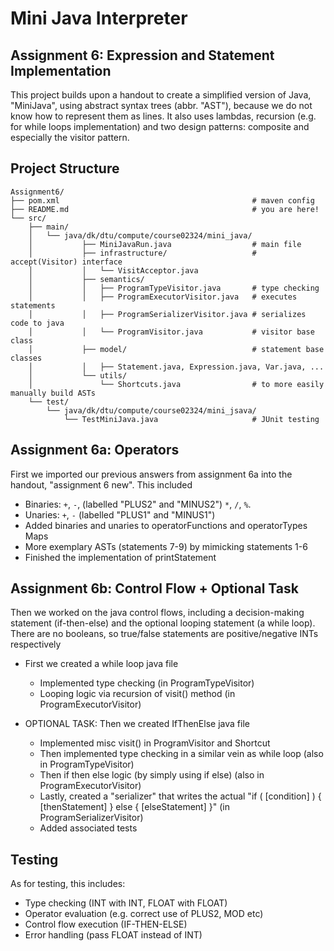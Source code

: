 # Mini Java Interpreter
## Assignment 6: Expression and Statement Implementation

This project builds upon a handout to create a simplified version of Java, "MiniJava", using abstract syntax trees (abbr. "AST"), because we do not know how to represent them as lines. It also uses lambdas, recursion (e.g. for while loops implementation) and two design patterns: composite and especially the visitor pattern.

## Project Structure

```
Assignment6/
├── pom.xml                                           # maven config
├── README.md                                         # you are here!
└── src/
    ├── main/
    │   └── java/dk/dtu/compute/course02324/mini_java/
    │           ├── MiniJavaRun.java                  # main file
    │           ├── infrastructure/                   # accept(Visitor) interface
    │           │   └── VisitAcceptor.java
    │           ├── semantics/
    │           │   ├── ProgramTypeVisitor.java       # type checking
    │           │   ├── ProgramExecutorVisitor.java   # executes statements
    │           │   ├── ProgramSerializerVisitor.java # serializes code to java
    │           │   └── ProgramVisitor.java           # visitor base class
    │           ├── model/                            # statement base classes
    │           │   ├── Statement.java, Expression.java, Var.java, ...
    │           └── utils/
    │               └── Shortcuts.java                # to more easily manually build ASTs
    └── test/
        └── java/dk/dtu/compute/course02324/mini_jsava/
            └── TestMiniJava.java                     # JUnit testing
```

## Assignment 6a: Operators

First we imported our previous answers from assignment 6a into the handout, "assignment 6 new". This included

- Binaries: `+`, `-`, (labelled "PLUS2" and "MINUS2") `*`, `/`, `%`.
- Unaries: `+`, `-` (labelled "PLUS1" and "MINUS1") 
- Added binaries and unaries to operatorFunctions and operatorTypes Maps
- More exemplary ASTs (statements 7-9) by mimicking statements 1-6
- Finished the implementation of printStatement 

## Assignment 6b: Control Flow + Optional Task

Then we worked on the java control flows, including a decision-making statement (if-then-else) and the optional looping statement (a while loop). There are no booleans, so true/false statements are positive/negative INTs respectively

- First we created a while loop java file
  - Implemented type checking (in ProgramTypeVisitor)
  - Looping logic via recursion of visit() method (in ProgramExecutorVisitor)

- OPTIONAL TASK: Then we created IfThenElse java file
  - Implemented misc visit() in ProgramVisitor and Shortcut 
  - Then implemented type checking in a similar vein as while loop (also in ProgramTypeVisitor)
  - Then if then else logic (by simply using if else) (also in ProgramExecutorVisitor)
  - Lastly, created a "serializer" that writes the actual "if ( [condition] ) { [thenStatement] } else { [elseStatement] }" (in ProgramSerializerVisitor)
  - Added associated tests

## Testing

As for testing, this includes:
- Type checking (INT with INT, FLOAT with FLOAT)
- Operator evaluation (e.g. correct use of PLUS2, MOD etc)
- Control flow execution (IF-THEN-ELSE)
- Error handling (pass FLOAT instead of INT)
